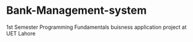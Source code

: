 # Bank-Management-system
1st Semester Programming Fundamentals buisness application project at UET Lahore
